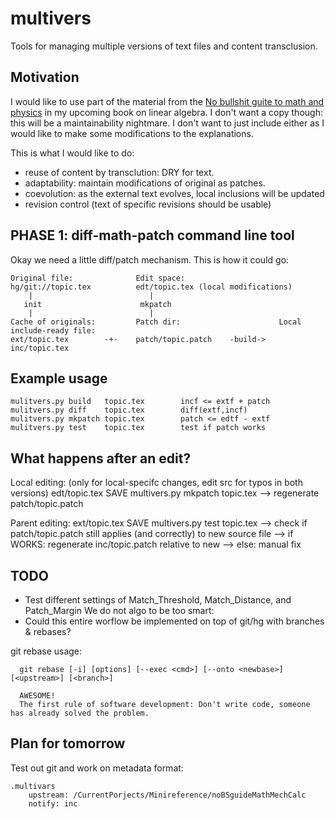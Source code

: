 multivers
=========

Tools for managing multiple versions of text files and content transclusion.




Motivation
----------
I would like to use part of the material from the 
[No bullshit guite to math and physics](http://minireference.com)
in my upcoming book on linear algebra. 
I don't want a copy though: this will be a maintainability nightmare.
I don't want to just include either as I would like to make some modifications to the explanations.

This is what I would like to do:
  - reuse of content by transclution:  DRY for text.
  - adaptability: maintain modifications of original as patches.
  - coevolution: as the external text evolves, local inclusions will be updated 
  - revision control (text of specific revisions should be usable)



PHASE 1: diff-math-patch command line tool
------------------------------------------
Okay we need a little diff/patch mechanism. This is how it could go:

    Original file:              Edit space:    
    hg/git://topic.tex          edt/topic.tex (local modifications)
        |                          | 
       init                      mkpatch
        |                          | 
    Cache of originals:         Patch dir:                      Local include-ready file:
    ext/topic.tex        -+-    patch/topic.patch    -build->   inc/topic.tex  

                        
Example usage
-------------
    mulitvers.py build   topic.tex        incf <= extf + patch
    mulitvers.py diff    topic.tex        diff(extf,incf)             
    mulitvers.py mkpatch topic.tex        patch <= edtf - extf
    mulitvers.py test    topic.tex        test if patch works




What happens after an edit?
---------------------------
  Local editing:        (only for local-specifc changes, edit src for typos in both versions)
    edt/topic.tex SAVE
    multivers.py mkpatch topic.tex
        --> regenerate patch/topic.patch

  Parent editing:
    ext/topic.tex  SAVE
    multivers.py test topic.tex
        --> check if patch/topic.patch still applies (and correctly) to new source file
        --> if WORKS: regenerate inc/topic.patch relative to new
        --> else: manual fix


TODO
----
  - Test different settings of Match_Threshold, Match_Distance, and Patch_Margin
    We do not algo to be too smart: 
  - Could this entire worflow be implemented on top of git/hg with branches & rebases?


git rebase usage: 

      git rebase [-i] [options] [--exec <cmd>] [--onto <newbase>] [<upstream>] [<branch>]

      AWESOME!
      The first rule of software development: Don't write code, someone has already solved the problem.


Plan for tomorrow
-----------------

Test out git and work on metadata format:

    .multivars
        upstream: /CurrentPorjects/Minireference/noBSguideMathMechCalc
        notify: inc



    









